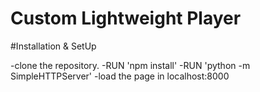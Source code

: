# Custom Lightweight Player



#Installation & SetUp

-clone the repository.
-RUN 'npm install'
-RUN 'python -m SimpleHTTPServer'
-load the page in localhost:8000 
